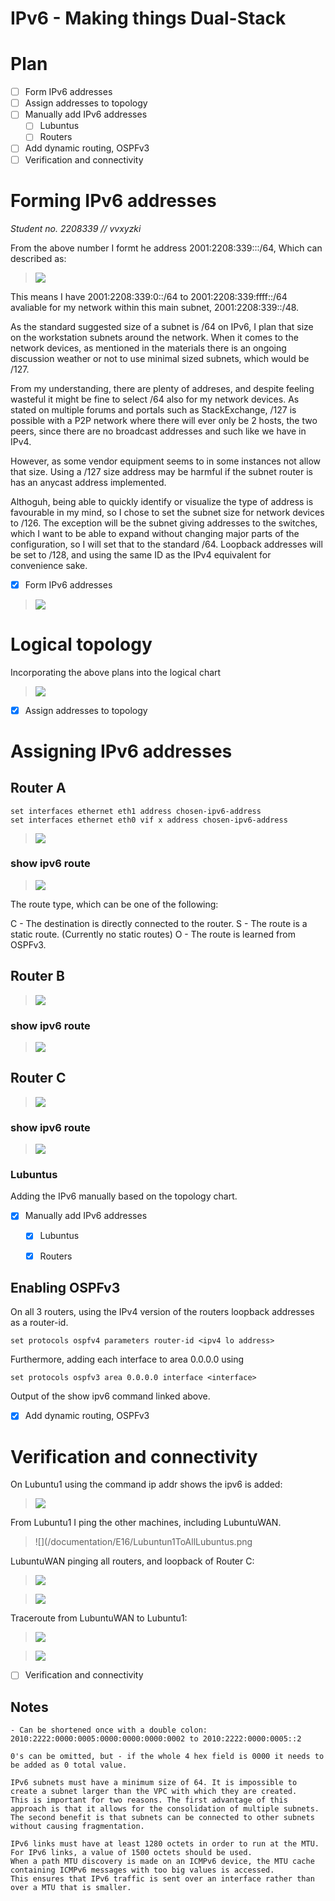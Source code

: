 # IPv6 - Making things Dual-Stack

# Plan

- [ ] Form IPv6 addresses
- [ ] Assign addresses to topology
- [ ] Manually add IPv6 addresses
	- [ ] Lubuntus
	- [ ] Routers

- [ ] Add dynamic routing, OSPFv3
- [ ] Verification and connectivity

# Forming IPv6 addresses

*Student no. 2208339  // vvxyzki*

From the above number I formt he address 2001:2208:339:<subnets>::/64, Which can described as:

>![](/documentation/E16/IPv6address.png)

This means I have 2001:2208:339:0::/64 to 2001:2208:339:ffff::/64 avaliable for my network within this main subnet, 2001:2208:339::/48.

As the standard suggested size of a subnet is /64 on IPv6, I plan that size on the workstation subnets around the network. When it comes 
to the network devices, as mentioned in the materials there is an ongoing discussion weather or not to use minimal sized subnets, which would be /127. 

From my understanding, there are plenty of addreses, and despite feeling wasteful it might be fine to select /64 also for my network devices. As stated on multiple forums
and portals such as StackExchange, /127 is possible with a P2P network where there will ever only be 2 hosts, the two peers, since there are no broadcast addresses and such like
we have in IPv4. 

However, as some vendor equipment seems to in some instances not allow that size. Using a /127 size address may be harmful if the subnet router is has an anycast address implemented.

Althoguh, being able to quickly identify or visualize the type of address is favourable in my mind, so I chose to set the subnet size for network devices to /126. 
The exception will be the subnet giving addresses to the switches, which I want to be able to expand without changing major parts of the configuration, so I will set that to the standard /64.
Loopback addresses will be set to /128, and using the same ID as the IPv4 equivalent for convenience sake.

- [x] Form IPv6 addresses

>![](/documentation/E16/E16IPv6PlanningChartV4.png)

# Logical topology

Incorporating the above plans into the logical chart

>![](/documentation/E16/E16NetworkCharts-LogicalTopologyV4.png)

- [x] Assign addresses to topology

# Assigning IPv6 addresses

## Router A
```	
set interfaces ethernet eth1 address chosen-ipv6-address
set interfaces ethernet eth0 vif x address chosen-ipv6-address
```	

>![](/documentation/E16/RouterAIPv6.png)

### show ipv6 route
>![](/documentation/E16/RouterAShowIpv6Route.png)

The route type, which can be one of the following:

C - The destination is directly connected to the router.
S - The route is a static route. (Currently no static routes)
O - The route is learned from OSPFv3.



## Router B

>![](/documentation/E16/RouterBIPv6.png)

### show ipv6 route

>![](/documentation/E16/RouterBShowIpv6Route.png)

## Router C

>![](/documentation/E16/RouterCIPv6.png)

### show ipv6 route

>![](/documentation/E16/RouterCShowIpv6Route.png)

### Lubuntus

Adding the IPv6 manually based on the topology chart. 

- [x] Manually add IPv6 addresses
	- [x] Lubuntus
	- [x] Routers



## Enabling OSPFv3

On all 3 routers, using the IPv4 version of the routers loopback addresses as a router-id.

```	
set protocols ospfv4 parameters router-id <ipv4 lo address>
```	

Furthermore, adding each interface to area 0.0.0.0 using

```	
set protocols ospfv3 area 0.0.0.0 interface <interface>
```	

Output of the show ipv6 command linked above. 

- [x] Add dynamic routing, OSPFv3


# Verification and connectivity

On Lubuntu1 using the command ip addr shows the ipv6 is added:

>![](/documentation/E16/Lubuntu1IP.png)

From Lubuntu1 I ping the other machines, including LubuntuWAN. 

>![](/documentation/E16/Lubuntun1ToAllLubuntus.png

LubuntuWAN pinging all routers, and loopback of Router C:

>![](/documentation/E16/LubuntuWANRouters.png)

>![](/documentation/E16/LubuntuWANIPAndRouterC.png)

Traceroute from LubuntuWAN to Lubuntu1:

>![](/documentation/E16/TRacerouteLubuntuWANLubuntu1.png)

>![](/documentation/E16/TracerouteLubuntu1To2.png)



- [ ] Verification and connectivity



















## Notes
```	
- Can be shortened once with a double colon:
2010:2222:0000:0005:0000:0000:0000:0002 to 2010:2222:0000:0005::2

0's can be omitted, but - if the whole 4 hex field is 0000 it needs to be added as 0 total value.

IPv6 subnets must have a minimum size of 64. It is impossible to create a subnet larger than the VPC with which they are created. 
This is important for two reasons. The first advantage of this approach is that it allows for the consolidation of multiple subnets. 
The second benefit is that subnets can be connected to other subnets without causing fragmentation. 

IPv6 links must have at least 1280 octets in order to run at the MTU. For IPv6 links, a value of 1500 octets should be used. 
When a path MTU discovery is made on an ICMPv6 device, the MTU cache containing ICMPv6 messages with too big values is accessed. 
This ensures that IPv6 traffic is sent over an interface rather than over a MTU that is smaller.

```	

